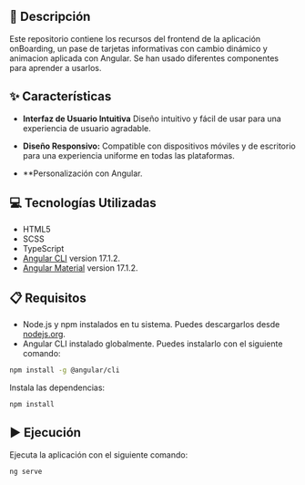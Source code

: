 ## 📄 Descripción

Este repositorio contiene los recursos del frontend de la aplicación onBoarding, un pase de tarjetas informativas con cambio dinámico y animacion aplicada con Angular. Se han usado diferentes componentes para aprender a usarlos.

## ✨ Características

- **Interfaz de Usuario Intuitiva** Diseño intuitivo y fácil de usar para una experiencia de usuario agradable.

- **Diseño Responsivo:** Compatible con dispositivos móviles y de escritorio para una experiencia uniforme en todas las plataformas.

- **Personalización con Angular.


## 💻 Tecnologías Utilizadas

- HTML5
- SCSS
- TypeScript
- [Angular CLI](https://angular.dev/) version 17.1.2.
- [Angular Material](https://material.angular.io/) version 17.1.2.

## 📋 Requisitos

- Node.js y npm instalados en tu sistema. Puedes descargarlos desde [nodejs.org](https://nodejs.org/).
- Angular CLI instalado globalmente. Puedes instalarlo con el siguiente comando:

```bash
npm install -g @angular/cli
```

Instala las dependencias:

```bash
npm install
```

## ▶️ Ejecución

Ejecuta la aplicación con el siguiente comando:

```bash
ng serve
```
